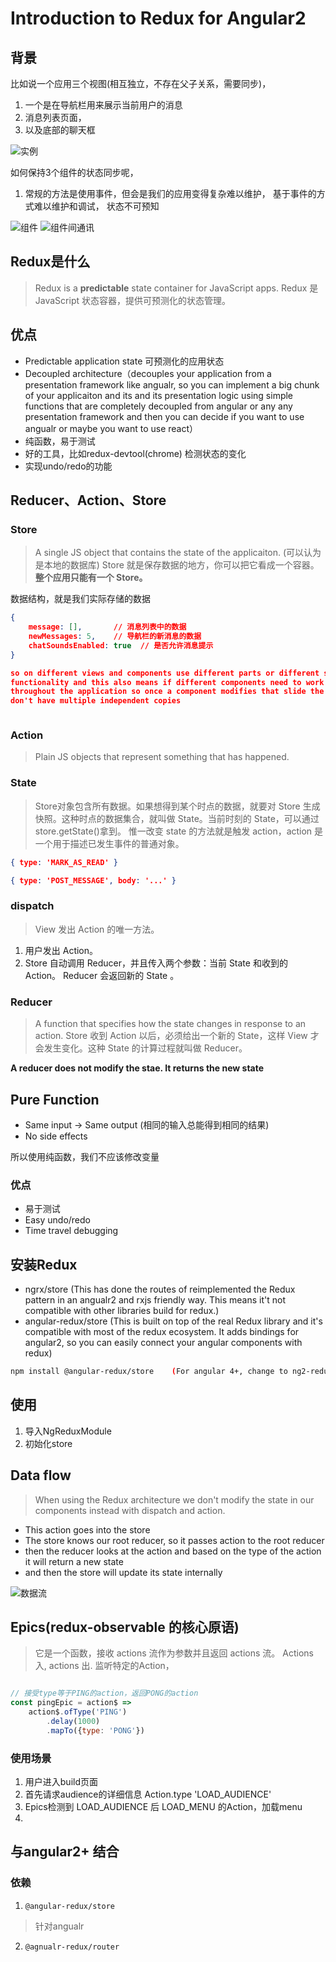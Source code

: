 # Introduction to Redux for Angular2

## 背景
比如说一个应用三个视图(相互独立，不存在父子关系，需要同步)，
1. 一个是在导航栏用来展示当前用户的消息
2. 消息列表页面，
3. 以及底部的聊天框

![实例](./screenshots/user_interface.png)

如何保持3个组件的状态同步呢， 
1. 常规的方法是使用事件，但会是我们的应用变得复杂难以维护， 基于事件的方式难以维护和调试， 状态不可预知

![组件](./screenshots/components.png)
![组件间通讯](./screenshots/communication_based_on_event.png)

## Redux是什么
> Redux is a **predictable** state container for JavaScript apps. Redux 是 JavaScript 状态容器，提供可预测化的状态管理。

## 优点
* Predictable application state 可预测化的应用状态
* Decoupled architecture（decouples your application from a presentation framework like angualr, so you can implement a big  chunk of your applicaiton and its and its presentation logic using simple functions that are completely decoupled from angular or any any presentation framework and then you can decide if you want to use angualr or maybe you want to use react）
* 纯函数，易于测试
* 好的工具，比如redux-devtool(chrome) 检测状态的变化
* 实现undo/redo的功能


## Reducer、Action、Store

### Store
> A single JS object that contains the state of the applicaiton. (可以认为是本地的数据库)
> Store 就是保存数据的地方，你可以把它看成一个容器。**整个应用只能有一个 Store。**

数据结构，就是我们实际存储的数据
```json
{
    message: [],       // 消息列表中的数据
    newMessages: 5,    // 导航栏的新消息的数据
    chatSoundsEnabled: true  // 是否允许消息提示
}

so on different views and components use different parts or different slices of the application state depending on their 
functionality and this also means if different components need to work with the same slice there is only one copy of that slice 
throughout the application so once a component modifies that slide the changes are immediately visible to other components we 
don't have multiple independent copies



```

### Action
> Plain JS objects that represent something that has happened.


### State
> Store对象包含所有数据。如果想得到某个时点的数据，就要对 Store 生成快照。这种时点的数据集合，就叫做 State。当前时刻的 State，可以通过store.getState()拿到。
惟一改变 state 的方法就是触发 action，action 是一个用于描述已发生事件的普通对象。

```json
{ type: 'MARK_AS_READ' }

{ type: 'POST_MESSAGE', body: '...' }

```

### dispatch
> View 发出 Action 的唯一方法。

1. 用户发出 Action。
2. Store 自动调用 Reducer，并且传入两个参数：当前 State 和收到的 Action。 Reducer 会返回新的 State 。


### Reducer
> A function that specifies how the state changes in response to an action.
> Store 收到 Action 以后，必须给出一个新的 State，这样 View 才会发生变化。这种 State 的计算过程就叫做 Reducer。

**A reducer does not modify the stae. It returns the new state**

## Pure Function
* Same input -> Same output (相同的输入总能得到相同的结果)
* No side effects

所以使用纯函数，我们不应该修改变量

### 优点
* 易于测试
* Easy undo/redo
* Time travel debugging



## 安装Redux
* ngrx/store   (This has done the routes of reimplemented the Redux pattern in an angualr2 and rxjs friendly way. This means it't not compatible with 
other libraries build for redux.)
* angular-redux/store (This is built on top of the real Redux library and it's compatible with most of the redux ecosystem. 
It adds bindings for angular2, so you can easily connect your angular components with redux)

```sh
npm install @angular-redux/store    (For angular 4+, change to ng2-redux if you use angular 2)
```

## 使用
1. 导入NgReduxModule
2. 初始化store

## Data flow
> When using the Redux architecture we don't modify the state in our components instead with dispatch and action.
* This action goes into the store
* The store knows our root reducer, so it passes action to the root reducer 
* then the reducer looks at the action and based on the type of the action it will return a new state
* and then the store will update its state internally

![数据流](./screenshots/data_flow.png)















## Epics(redux-observable 的核心原语)

> 它是一个函数，接收 actions 流作为参数并且返回 actions 流。 Actions 入, actions 出. 监听特定的Action，

```javascript

// 接受type等于PING的action，返回PONG的action
const pingEpic = action$ =>
    action$.ofType('PING')
        .delay(1000)
        .mapTo({type: 'PONG'})
```

### 使用场景

1. 用户进入build页面
2. 首先请求audience的详细信息 Action.type 'LOAD_AUDIENCE'
3. Epics检测到 LOAD_AUDIENCE 后 LOAD_MENU 的Action，加载menu
4. 


## 与angular2+ 结合

### 依赖

1. `@angular-redux/store`
> 针对angualr

2. `@agnualr-redux/router`